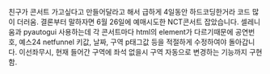 친구가 콘서트 가고싶다고 만들어달라고 해서 급하게 4일동안 하드코딩한거라 코드 많이 더러움.
결론부터 말하자면 6월 26일에 예매시도한  NCT콘서트 잡았습니다.
셀레니움과 pyautogui 사용하는데 각 콘서트마다 html의 element가 다르기때문에 공연번호, 예스24 netfunnel 키값, 날짜, 구역 p태그값 등을 적절하게 수정하여야 돌아갑니다.
이선좌무시, 현재 들어간 구역에 좌석 없을시 구역 자동으로 변경하는 기능까지 구현함.
